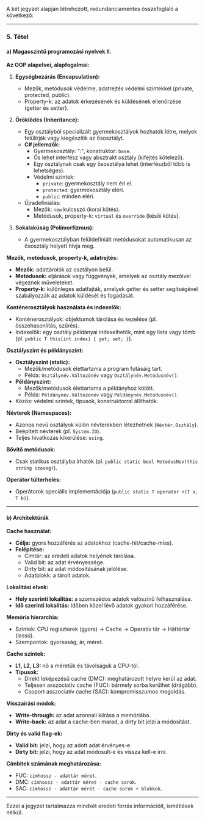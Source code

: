 A két jegyzet alapján létrehozott, redundanciamentes összefoglaló a következő:

---

### **5. Tétel**
#### a) Magasszintű programozási nyelvek II.

**Az OOP alapelvei, alapfogalmai:**
1. **Egységbezárás (Encapsulation):**
   - Mezők, metódusok védelme, adatrejtés védelmi szintekkel (private, protected, public).
   - Property-k: az adatok érkezésének és küldésének ellenőrzése (getter és setter).
   
2. **Öröklődés (Inheritance):**
   - Egy osztályból specializált gyermekosztályok hozhatók létre, melyek felülírják vagy kiegészítik az ősosztályt.
   - **C# jellemzők:**
     - Gyermekosztály: ":", konstruktor: `base`.
     - Ős lehet interfész vagy absztrakt osztály (kifejtés kötelező).
     - Egy osztálynak csak egy ősosztálya lehet (interfészből több is lehetséges).
     - Védelmi szintek: 
       - `private`: gyermekosztály nem éri el.
       - `protected`: gyermekosztály eléri.
       - `public`: minden eléri.
   - Újradefiniálás: 
     - Mezők: `new` kulcsszó (korai kötés).
     - Metódusok, property-k: `virtual` és `override` (késői kötés).

3. **Sokalakúság (Polimorfizmus):**
   - A gyermekosztályban felüldefiniált metódusokat automatikusan az ősosztály helyett hívja meg.

**Mezők, metódusok, property-k, adatrejtés:**
- **Mezők:** adattárolók az osztályon belül.
- **Metódusok:** eljárások vagy függvények, amelyek az osztály mezőivel végeznek műveleteket.
- **Property-k:** különleges adatfajták, amelyek getter és setter segítségével szabályozzák az adatok küldését és fogadását.

**Konténerosztályok használata és indexelők:**
- Konténerosztályok: objektumok tárolása és kezelése (pl. összehasonlítás, szűrés).
- Indexelők: egy osztály példányai indexelhetők, mint egy lista vagy tömb (pl. `public T this[int index] { get; set; }`).

**Osztályszint és példányszint:**
- **Osztályszint (static):** 
  - Mezők/metódusok élettartama a program futásáig tart.
  - Példa: `Osztálynév.Változónév` vagy `Osztálynév.Metódusnév()`.
- **Példányszint:**
  - Mezők/metódusok élettartama a példányhoz kötött.
  - Példa: `Példánynév.Változónév` vagy `Példánynév.Metódusnév()`.
- Közös: védelmi szintek, típusok, konstruktorral állíthatók.

**Névterek (Namespaces):**
- Azonos nevű osztályok külön névterekben létezhetnek (`Névtér.Osztály`).
- Beépített névterek (pl. `System.IO`).
- Teljes hivatkozás kikerülése: `using`.

**Bővítő metódusok:**
- Csak statikus osztályba írhatók (pl. `public static bool MetodusNev(this string szoveg)`).

**Operátor túlterhelés:**
- Operátorok speciális implementációja (`public static T operator +(T a, T b)`).

---

#### b) Architektúrák

**Cache használat:**
- **Célja:** gyors hozzáférés az adatokhoz (cache-hit/cache-miss).
- **Felépítése:**
  - Címtár: az eredeti adatok helyének tárolása.
  - Valid bit: az adat érvényessége.
  - Dirty bit: az adat módosításának jelölése.
  - Adatblokk: a tárolt adatok.

**Lokalitási elvek:**
- **Hely szerinti lokalitás:** a szomszédos adatok valószínű felhasználása.
- **Idő szerinti lokalitás:** időben közel lévő adatok gyakori hozzáférése.

**Memória hierarchia:**
- Szintek: CPU regiszterek (gyors) → Cache → Operatív tár → Háttértár (lassú).
- Szempontok: gyorsaság, ár, méret.

**Cache szintek:**
- **L1, L2, L3:** nő a méretük és távolságuk a CPU-tól.
- **Típusok:**
  - Direkt leképezésű cache (DMC): meghatározott helyre kerül az adat.
  - Teljesen asszociatív cache (FUC): bármely sorba kerülhet (drágább).
  - Csoport asszociatív cache (SAC): kompromisszumos megoldás.

**Visszaírási módok:**
- **Write-through:** az adat azonnali kiírása a memóriába.
- **Write-back:** az adat a cache-ben marad, a dirty bit jelzi a módosítást.

**Dirty és valid flag-ek:**
- **Valid bit:** jelzi, hogy az adott adat érvényes-e.
- **Dirty bit:** jelzi, hogy az adat módosult-e és vissza kell-e írni. 

**Címbitek számának meghatározása:**
- FUC: `címhossz - adattár méret`.
- DMC: `címhossz - adattár méret - cache sorok`.
- SAC: `címhossz - adattár méret - cache sorok + blokkok`. 

--- 

Ezzel a jegyzet tartalmazza mindkét eredeti forrás információit, ismétlések nélkül.
